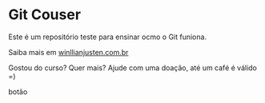 # Git Couser

Este é um repositório teste para ensinar ocmo o Git funiona.

Saiba mais em [winllianjusten.com.br](http://willianjusten.com.br)

Gostou do curso? Quer mais? Ajude com uma doação, até um café é válido =)

botão